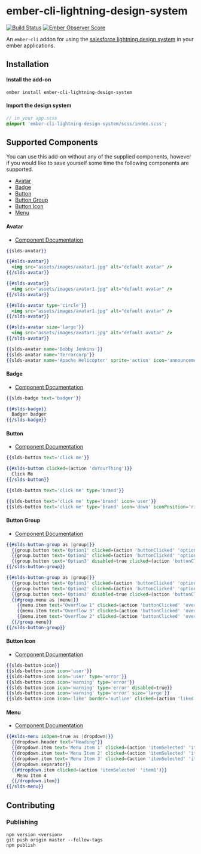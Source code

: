 # ember-cli-lightning-design-system

[![Build Status](https://travis-ci.org/jonnii/ember-cli-lightning-design-system.svg?branch=master)](https://travis-ci.org/jonnii/ember-cli-lightning-design-system) [![Ember Observer Score](https://emberobserver.com/badges/ember-cli-lightning-design-system.svg)](https://emberobserver.com/addons/ember-cli-lightning-design-system)

An `ember-cli` addon for using the [salesforce lightning design system](https://www.lightningdesignsystem.com)
in your ember applications.

## Installation

#### Install the add-on

```
ember install ember-cli-lightning-design-system
```

#### Import the design system

```scss
// in your app.scss
@import 'ember-cli-lightning-design-system/scss/index.scss';
```

## Supported Components

You can use this add-on without any of the supplied components, however if you would like
to save yourself some time the following components are supported.

 * [Avatar](#avatar)
 * [Badge](#badge)
 * [Button](#button)
 * [Button Group](#button-group)
 * [Button Icon](#button-icon)
 * [Menu](#menu)

#### Avatar

 - [Component Documentation](https://www.lightningdesignsystem.com/components/images/)

```hbs
{{slds-avatar}}

{{#slds-avatar}}
  <img src="assets/images/avatar1.jpg" alt="default avatar" />
{{/slds-avatar}}

{{#slds-avatar}}
  <img src="assets/images/avatar1.jpg" alt="default avatar" />
{{/slds-avatar}}

{{#slds-avatar type='circle'}}
  <img src="assets/images/avatar1.jpg" alt="default avatar" />
{{/slds-avatar}}

{{#slds-avatar size='large'}}
  <img src="assets/images/avatar1.jpg" alt="default avatar" />
{{/slds-avatar}}

{{slds-avatar name='Bobby Jenkins'}}
{{slds-avatar name='Terrorcorp'}}
{{slds-avatar name='Apache Helicopter' sprite='action' icon='announcement'}}
```

#### Badge

 - [Component Documentation](https://www.lightningdesignsystem.com/components/badges)

```hbs
{{slds-badge text='badger'}}

{{#slds-badge}}
  Badger badger
{{/slds-badge}}
```

#### Button

 - [Component Documentation](https://www.lightningdesignsystem.com/components/buttons)

```hbs
{{slds-button text='click me'}}

{{#slds-button clicked=(action 'doYourThing')}}
  Click Me
{{/slds-button}}

{{slds-button text='click me' type='brand'}}

{{slds-button text='click me' type='brand' icon='user'}}
{{slds-button text='click me' type='brand' icon='down' iconPosition='right'}}
```

#### Button Group

 - [Component Documentation](https://www.lightningdesignsystem.com/components/button-groups)

```hbs
{{#slds-button-group as |group|}}
  {{group.button text='Option1' clicked=(action 'buttonClicked' 'option1')}}
  {{group.button text='Option2' clicked=(action 'buttonClicked' 'option2')}}
  {{group.button text='Option3' disabled=true clicked=(action 'buttonClicked' 'option3')}}
{{/slds-button-group}}

{{#slds-button-group as |group|}}
  {{group.button text='Option1' clicked=(action 'buttonClicked' 'option1')}}
  {{group.button text='Option2' clicked=(action 'buttonClicked' 'option2')}}
  {{group.button text='Option3' disabled=true clicked=(action 'buttonClicked' 'option3')}}
  {{#group.menu as |menu|}}
    {{menu.item text="Overflow 1" clicked=(action 'buttonClicked' 'overflow1')}}
    {{menu.item text="Overflow 3" clicked=(action 'buttonClicked' 'overflow3')}}
    {{menu.item text="Overflow 2" clicked=(action 'buttonClicked' 'overflow2')}}
  {{/group.menu}}
{{/slds-button-group}}
```

#### Button Icon

 - [Component Documentation](https://www.lightningdesignsystem.com/components/button-icons)

```hbs
{{slds-button-icon}}
{{slds-button-icon icon='user'}}
{{slds-button-icon icon='user' type='error'}}
{{slds-button-icon icon='warning' type='error'}}
{{slds-button-icon icon='warning' type='error' disabled=true}}
{{slds-button-icon icon='warning' type='error' size='large'}}
{{slds-button-icon icon='like' border='outline' clicked=(action 'liked')}}
```

#### Menu

 - [Component Documentation](https://www.lightningdesignsystem.com/components/menus)

```hbs
{{#slds-menu isOpen=true as |dropdown|}}
  {{dropdown.header text="Heading"}}
  {{dropdown.item text='Menu Item 1' clicked=(action 'itemSelected' 'item1')}}
  {{dropdown.item text='Menu Item 2' clicked=(action 'itemSelected' 'item1')}}
  {{dropdown.item text='Menu Item 3' clicked=(action 'itemSelected' 'item1')}}
  {{dropdown.separator}}
  {{#dropdown.item clicked=(action 'itemSelected' 'item1')}}
    Menu Item 4
  {{/dropdown.item}}
{{/slds-menu}}

```

## Contributing 

### Publishing 

```
npm version <version>
git push origin master --follow-tags
npm publish
```
